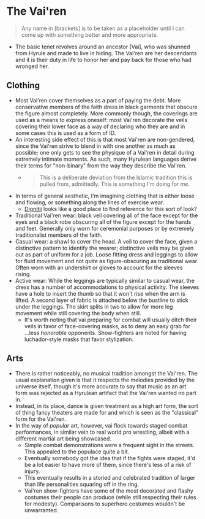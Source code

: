 The Vai'ren
===========

> Any name in [brackets] is to be taken as a placeholder until I can come up
> with something better and more appropriate.

- The basic tenet revolves around an ancestor [Vai], who was shunned from
  Hyrule and made to live in hiding. The Vai'ren are her descendants and it is
  their duty in life to honor her and pay back for those who had wronged her.

Clothing
--------

- Most Vai'ren cover themselves as a part of paying the debt. More conservative
  members of the faith dress in black garments that obscure the figure almost
  completely. More commonly though, the coverings are used as a means to
  express oneself: most Vai'ren decorate the veils covering their lower face as
  a way of declaring who they are and in some cases this is used as a form of
  ID.
- An interesting side effect of this is that most Vai'ren are non-gendered,
  since the Vai'ren strive to blend in with one another as much as possible;
  one only gets to see the physique of a Vai'ren in detail during extremely
  intimate moments. As such, many Hyrulean languages derive their terms for
  "non-binary" from the way they describe the Vai'ren.
    * > This is a deliberate deviation from the Islamic tradition this is pulled
      from, admittedly. This is something I'm doing for _me_.
- In terms of general aesthetic, I'm imagining clothing that is either loose
  and flowing, or something along the lines of exercise wear.
    - [Dignitii](https://www.dignitii.com) looks like a good place to find
      reference for this sort of look?
- Traditional Vai'ren wear: black veil covering all of the face except for the
  eyes and a black robe obscuring all of the figure except for the hands and
  feet. Generally only worn for ceremonial purposes or by extremely
  traditionalist members of the faith.
- Casual wear: a shawl to cover the head. A veil to cover the face, given a
  distinctive pattern to identify the wearer; distinctive veils may be given
  out as part of uniform for a job. Loose fitting dress and leggings to allow
  for fluid movement and not _quite_ as figure-obscuring as traditional wear.
  Often worn with an undershirt or gloves to account for the sleeves rising.
- Active wear: While the leggings are typically similar to casual wear, the
  dress has a number of accommodations to physical activity. The sleeves have a
  hole to insert the thumb so that it won't rise when the arm is lifted. A
  second layer of fabric is attached below the bustline to stick under the
  leggings. The skirt splits in two to allow for more leg movement while still
  covering the body when still.
    - It's worth noting that vai preparing for combat will usually ditch their
      veils in favor of face-covering masks, as to deny an easy grab for ...less
      _honorable_ opponents. Show-fighters are noted for having luchador-style
      masks that favor stylization.

Arts
----
- There is rather noticeably, no musical tradition amongst the Vai'ren. The
  usual explanation given is that it respects the melodies provided by the
  universe itself, though it's more accurate to say that music as an art form
  was rejected as a Hyrulean artifact that the Vai'ren wanted no part in.
- Instead, in its place, dance is given treatment as a high art form, the sort
  of thing fancy theaters are made for and which is seen as the "classical"
  form for the Vai'ren.
- In the way of _popular_ art, however, vai flock towards staged combat
  performances, in similar vein to real world pro wrestling, albeit with a
  different martial art being showcased.
    - Simple combat demonstrations were a frequent sight in the streets. This
      appealed to the populace quite a bit.
    - Eventually somebody got the idea that if the fights were staged, it'd be
      a lot easier to have more of them, since there's less of a risk of
      injury.
    - This eventually results in a storied and celebrated tradition of larger
      than life personalities squaring off in the ring.
    - Vai'ren show-fighters have some of the most decorated and flashy costumes
      their people can produce (while still respecting their rules for
      modesty). Comparisons to superhero costumes wouldn't be unwarranted.
